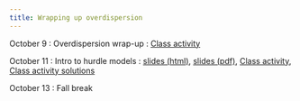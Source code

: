 ```yaml
---
title: Wrapping up overdispersion
---
```


October 9
: Overdispersion wrap-up
  : [Class activity](https://sta712-f23.github.io/class_activities/ca_lecture_18.html)  
    
October 11
: Intro to hurdle models
  : [slides (html)](https://sta712-f23.github.io/slides/lecture_19.html), [slides (pdf)](https://sta712-f23.github.io/slides/lecture_19.pdf), [Class activity](https://sta712-f23.github.io/class_activities/ca_lecture_19.html), [Class activity solutions](https://sta712-f23.github.io/class_activities/ca_lecture_19_solutions.html)
  
October 13
: Fall break